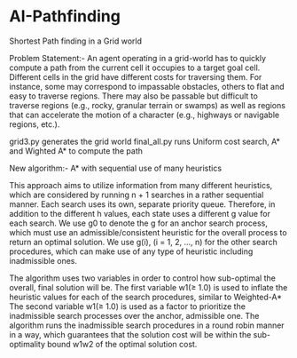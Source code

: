 # AI-Pathfinding
Shortest Path finding in a Grid world

Problem Statement:-
An agent operating in a grid-world has to quickly compute a path from the current cell it occupies to a target goal cell. Different cells in the grid have different costs for traversing them. For instance, some may correspond to impassable obstacles, others to flat and easy to traverse regions. There may also be passable but difficult to traverse regions (e.g., rocky, granular terrain or swamps) as well as regions that can accelerate the motion of a character (e.g., highways or navigable regions, etc.).

grid3.py generates the grid world
final_all.py runs Uniform cost search, A* and Wighted A* to compute the path


New algorithm:-
A* with sequential use of many heuristics

This approach aims to utilize information from many different heuristics, which are considered by running n + 1 searches in a rather sequential manner. Each search uses its own, separate priority queue. Therefore, in addition to the different h values, each state uses a different g value for each search. We use g0 to denote the g for an anchor search process, which must use an admissible/consistent heuristic for the overall process to return an optimal solution. We use g(i), (i = 1, 2, ..., n) for the other search procedures, which can make use of any type of heuristic including inadmissible ones.

The algorithm uses two variables in order to control how sub-optimal the overall, final solution will be. The first variable w1(≥ 1.0) is used to inflate the heuristic values for each of the search procedures, similar to Weighted-A* The second variable w1(≥ 1.0) is used as a factor to prioritize the inadmissible search processes over the anchor, admissible one. The algorithm runs the inadmissible search procedures in a round robin manner in a way, which guarantees that the solution cost will be within the sub-optimality bound w1w2 of the optimal solution cost.
